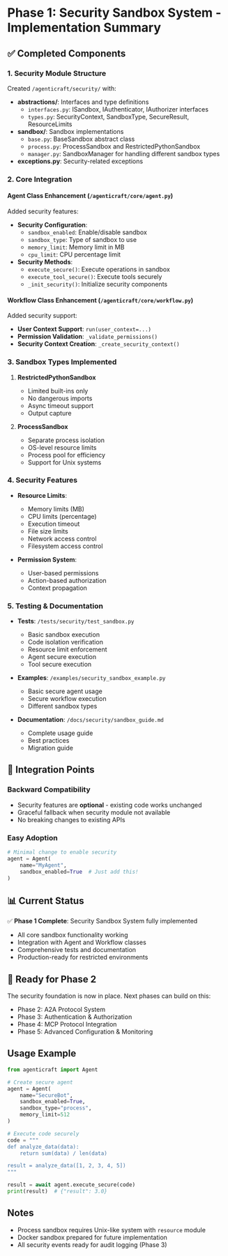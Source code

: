 # Phase 1: Security Sandbox System - Implementation Summary

## ✅ Completed Components

### 1. Security Module Structure
Created `/agenticraft/security/` with:
- **abstractions/**: Interfaces and type definitions
  - `interfaces.py`: ISandbox, IAuthenticator, IAuthorizer interfaces
  - `types.py`: SecurityContext, SandboxType, SecureResult, ResourceLimits
- **sandbox/**: Sandbox implementations
  - `base.py`: BaseSandbox abstract class
  - `process.py`: ProcessSandbox and RestrictedPythonSandbox
  - `manager.py`: SandboxManager for handling different sandbox types
- **exceptions.py**: Security-related exceptions

### 2. Core Integration

#### Agent Class Enhancement (`/agenticraft/core/agent.py`)
Added security features:
- **Security Configuration**: 
  - `sandbox_enabled`: Enable/disable sandbox
  - `sandbox_type`: Type of sandbox to use
  - `memory_limit`: Memory limit in MB
  - `cpu_limit`: CPU percentage limit
- **Security Methods**:
  - `execute_secure()`: Execute operations in sandbox
  - `execute_tool_secure()`: Execute tools securely
  - `_init_security()`: Initialize security components

#### Workflow Class Enhancement (`/agenticraft/core/workflow.py`)
Added security support:
- **User Context Support**: `run(user_context=...)`
- **Permission Validation**: `_validate_permissions()`
- **Security Context Creation**: `_create_security_context()`

### 3. Sandbox Types Implemented

1. **RestrictedPythonSandbox**
   - Limited built-ins only
   - No dangerous imports
   - Async timeout support
   - Output capture

2. **ProcessSandbox**
   - Separate process isolation
   - OS-level resource limits
   - Process pool for efficiency
   - Support for Unix systems

### 4. Security Features

- **Resource Limits**:
  - Memory limits (MB)
  - CPU limits (percentage)
  - Execution timeout
  - File size limits
  - Network access control
  - Filesystem access control

- **Permission System**:
  - User-based permissions
  - Action-based authorization
  - Context propagation

### 5. Testing & Documentation

- **Tests**: `/tests/security/test_sandbox.py`
  - Basic sandbox execution
  - Code isolation verification
  - Resource limit enforcement
  - Agent secure execution
  - Tool secure execution

- **Examples**: `/examples/security_sandbox_example.py`
  - Basic secure agent usage
  - Secure workflow execution
  - Different sandbox types

- **Documentation**: `/docs/security/sandbox_guide.md`
  - Complete usage guide
  - Best practices
  - Migration guide

## 🔄 Integration Points

### Backward Compatibility
- Security features are **optional** - existing code works unchanged
- Graceful fallback when security module not available
- No breaking changes to existing APIs

### Easy Adoption
```python
# Minimal change to enable security
agent = Agent(
    name="MyAgent",
    sandbox_enabled=True  # Just add this!
)
```

## 📊 Current Status

✅ **Phase 1 Complete**: Security Sandbox System fully implemented
- All core sandbox functionality working
- Integration with Agent and Workflow classes
- Comprehensive tests and documentation
- Production-ready for restricted environments

## 🚀 Ready for Phase 2

The security foundation is now in place. Next phases can build on this:
- Phase 2: A2A Protocol System
- Phase 3: Authentication & Authorization
- Phase 4: MCP Protocol Integration
- Phase 5: Advanced Configuration & Monitoring

## Usage Example

```python
from agenticraft import Agent

# Create secure agent
agent = Agent(
    name="SecureBot",
    sandbox_enabled=True,
    sandbox_type="process",
    memory_limit=512
)

# Execute code securely
code = """
def analyze_data(data):
    return sum(data) / len(data)

result = analyze_data([1, 2, 3, 4, 5])
"""

result = await agent.execute_secure(code)
print(result)  # {"result": 3.0}
```

## Notes

- Process sandbox requires Unix-like system with `resource` module
- Docker sandbox prepared for future implementation
- All security events ready for audit logging (Phase 3)
